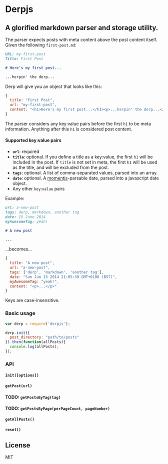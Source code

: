# Derpjs

## A glorified markdown parser and storage utility.

The parser expects posts with meta content above the post content itself. Given the following `first-post.md`:

```markdown
URL: my-first-post
Title: First Post

# Here's my first post...

...herpin' the derp...
```
Derp will give you an object that looks like this:
```javascript
{
  title: "First Post",
  url: "my-first-post",
  content: "<h1>Here's my first post...</h1><p>...herpin' the derp...</p>"
}
```

The parser considers any key:value pairs before the first `h1` to be meta information. Anything after this `h1` is considered post content.

#### Supported key:value pairs

- **`url`**: required
- **`title`**: optional. If you define a title as a key:value, the first `h1` will be included in the post. If `title` is not set in meta, the first `h1` will be used as the title, and will be excluded from the post.
- **`tags`**: optional. A list of comma-separated values, parsed into an array.
- **`date`**: optional. A [momentjs](http://momentjs.com)-parsable date, parsed into a javascript date object.
- Any other `key`:`value` pairs

Example:

```markdown
url: a-new-post
tags: derp, markdown, another tag
date: 15 June 2014
myAwesomeTag: yeah!

# A new post

...
```
...becomes...
```javascript
{
  title: "A new post",
  url: "a-new-post",
  tags: ['derp', 'markdown', 'another tag'],
  date: "Sun Jun 15 2014 21:05:39 GMT+0100 (BST)",
  myAwesomeTag: "yeah!",
  content: "<p>...</p>"
}
```

Keys are case-insensitive.

### Basic usage

```js
var derp = require('derpjs');

derp.init({
  post_directory: "path/to/posts"
}).then(function(allPosts){
  console.log(allPosts);
});
```

### API

#### `init([options])`
#### `getPost(url)`
#### TODO: `getPostsByTag(tag)`
#### TODO: `getPostsByPage(perPageCount, pageNumber)`
#### `getAllPosts()`
#### `reset()`


## License

MIT